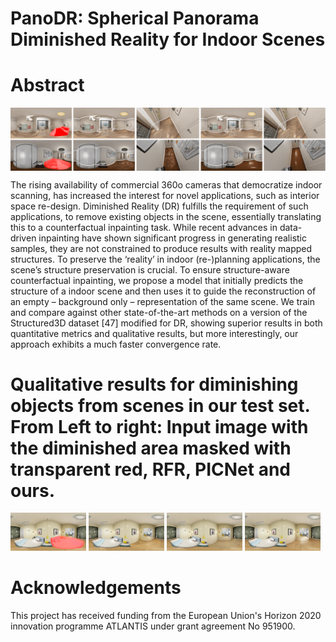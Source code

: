# PanoDR: Spherical Panorama Diminished Reality for Indoor Scenes

# Abstract
<img src="./assets/teaser.png" width="1000"  title="Teaser" alt="Inpainted with scenes' layout annotated." align="center"/>

The rising availability of commercial 360o cameras that democratize indoor scanning, has increased the interest for novel applications, such as interior space re-design. Diminished Reality (DR) fulfills the requirement of such applications, to remove existing objects in the scene, essentially translating this to a counterfactual inpainting task. While recent advances in data-driven inpainting have shown significant progress in generating realistic samples, they are not constrained to produce results with reality mapped
structures. To preserve the ‘reality’ in indoor (re-)planning applications, the scene’s structure preservation is crucial. To ensure structure-aware counterfactual inpainting, we propose a model that initially predicts the structure of a indoor scene and then uses it to guide the reconstruction of an empty – background only – representation of the same scene. We train and compare against other state-of-the-art methods on a version of the Structured3D dataset [47] modified for DR, showing superior results in both quantitative metrics and qualitative results, but more interestingly, our approach exhibits a much faster convergence rate.

# Qualitative results for diminishing objects from scenes in our test set. From Left to right: Input image with the diminished area masked with transparent red, RFR, PICNet and ours.
<img src="./assets/qualitative/_scene_03362_2D_rendering_13188_panorama_masked_inv_mask_orig.png" width="24%" title="03362_13188"/>
<img src="./assets/qualitative/scene_03362_13188_rfr.png" width="24%" title="03362_13188"/>
<img src="./assets/qualitative/_scene_03362_2D_rendering_13188_panorama_PIC.png" width="24%" title="03362_13188"/>
<img src="./assets/qualitative/_scene_03362_2D_rendering_13188_panorama_ours.png" width="24%" title="03362_13188"/>

# Acknowledgements
This project has received funding from the European Union's Horizon 2020 innovation programme ATLANTIS under grant agreement No 951900.
